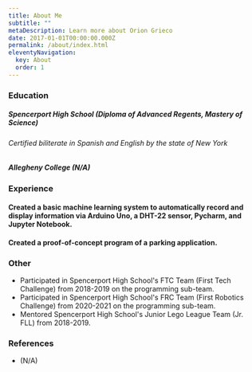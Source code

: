 ```yaml
---
title: About Me
subtitle: ""
metaDescription: Learn more about Orion Grieco
date: 2017-01-01T00:00:00.000Z
permalink: /about/index.html
eleventyNavigation:
  key: About
  order: 1
---
```



### Education
##### Spencerport High School (Diploma of Advanced Regents, Mastery of Science)
###### Certified biliterate in Spanish and English by the state of New York
##### Allegheny College (N/A)

### Experience
#### Created a basic machine learning system to automatically record and display information via Arduino Uno, a DHT-22 sensor, Pycharm, and Jupyter Notebook.
#### Created a proof-of-concept program of a parking application.

### Other
* Participated in Spencerport High School's FTC Team (First Tech Challenge) from 2018-2019 on the programming sub-team.
* Participated in Spencerport High School's FRC Team (First Robotics Challenge) from 2020-2021 on the programming sub-team.
* Mentored Spencerport High School's Junior Lego League Team (Jr. FLL) from 2018-2019.

### References
* (N/A)

